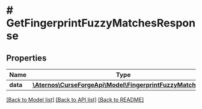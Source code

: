 # # GetFingerprintFuzzyMatchesResponse

## Properties

Name | Type | Description | Notes
------------ | ------------- | ------------- | -------------
**data** | [**\Aternos\CurseForgeApi\Model\FingerprintFuzzyMatchResult**](FingerprintFuzzyMatchResult.md) |  | [optional]

[[Back to Model list]](../../README.md#models) [[Back to API list]](../../README.md#endpoints) [[Back to README]](../../README.md)
